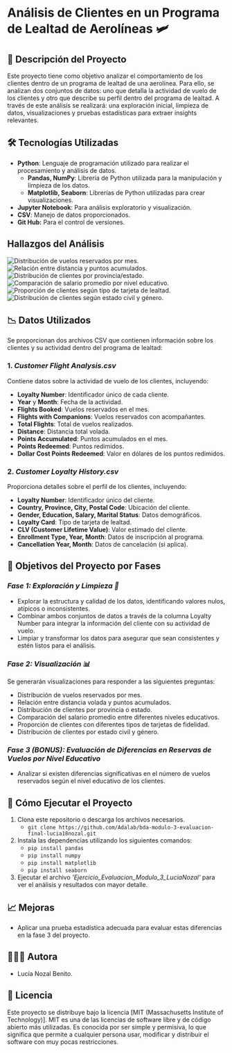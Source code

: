 # Análisis de Clientes en un Programa de Lealtad de Aerolíneas 🛩

## 📖 Descripción del Proyecto
Este proyecto tiene como objetivo analizar el comportamiento de los clientes dentro de un programa de lealtad de una aerolínea. Para ello, se analizan dos conjuntos de datos: uno que detalla la actividad de vuelo de los clientes y otro que describe su perfil dentro del programa de lealtad. A través de este análisis se realizará: una exploración inicial, limpieza de datos, visualizaciones y pruebas estadísticas para extraer insights relevantes.


## 🛠️ Tecnologías Utilizadas
- **Python**: Lenguaje de programación utilizado para realizar el procesamiento y análisis de datos.
   - **Pandas, NumPy**: Librería de Python utilizada para la manipulación y limpieza de los datos.
   - **Matplotlib, Seaborn**: Librerías de Python utilizadas para crear visualizaciones.
- **Jupyter Notebook**: Para análisis exploratorio y visualización.
- **CSV**: Manejo de datos proporcionados.
- **Git Hub:** Para el control de versiones.


## Hallazgos del Análisis
![Distribución de vuelos reservados por mes.](Images/Pregunta%201.jpg)
![Relación entre distancia y puntos acumulados.](Images/Pregunta%202.jpg)
![Distribución de clientes por provincia/estado.](Images/Pregunta%203.jpg)
![Comparación de salario promedio por nivel educativo.](Images/Pregunta%204.jpg)
![Proporción de clientes según tipo de tarjeta de lealtad.](Images/Pregunta%205.jpg)
![Distribución de clientes según estado civil y género.](Images/Pregunta%206.jpg)


## 📉 Datos Utilizados
Se proporcionan dos archivos CSV que contienen información sobre los clientes y su actividad dentro del programa de lealtad:

### 1. *Customer Flight Analysis.csv*
Contiene datos sobre la actividad de vuelo de los clientes, incluyendo:
- **Loyalty Number**: Identificador único de cada cliente.
- **Year** y **Month**: Fecha de la actividad.
- **Flights Booked**: Vuelos reservados en el mes.
- **Flights with Companions**: Vuelos reservados con acompañantes.
- **Total Flights**: Total de vuelos realizados.
- **Distance**: Distancia total volada.
- **Points Accumulated**: Puntos acumulados en el mes.
- **Points Redeemed**: Puntos redimidos.
- **Dollar Cost Points Redeemed**: Valor en dólares de los puntos redimidos.

### 2. *Customer Loyalty History.csv*
Proporciona detalles sobre el perfil de los clientes, incluyendo:
- **Loyalty Number**: Identificador único del cliente.
- **Country, Province, City, Postal Code**: Ubicación del cliente.
- **Gender, Education, Salary, Marital Status**: Datos demográficos.
- **Loyalty Card**: Tipo de tarjeta de lealtad.
- **CLV (Customer Lifetime Value)**: Valor estimado del cliente.
- **Enrollment Type, Year, Month**: Datos de inscripción al programa.
- **Cancellation Year, Month**: Datos de cancelación (si aplica).


## 🎯 Objetivos del Proyecto por Fases

### *Fase 1: Exploración y Limpieza 🧐*
- Explorar la estructura y calidad de los datos, identificando valores nulos, atípicos o inconsistentes.
- Combinar ambos conjuntos de datos a través de la columna Loyalty Number para integrar la información del cliente con su actividad de vuelo.
- Limpiar y transformar los datos para asegurar que sean consistentes y estén listos para el análisis.

### *Fase 2: Visualización 📊*
Se generarán visualizaciones para responder a las siguientes preguntas:
- Distribución de vuelos reservados por mes.
- Relación entre distancia volada y puntos acumulados.
- Distribución de clientes por provincia o estado.
- Comparación del salario promedio entre diferentes niveles educativos.
- Proporción de clientes con diferentes tipos de tarjetas de fidelidad.
- Distribución de clientes por estado civil y género.

### *Fase 3 (BONUS): Evaluación de Diferencias en Reservas de Vuelos por Nivel Educativo*
- Analizar si existen diferencias significativas en el número de vuelos reservados según el nivel educativo de los clientes.

## 🚀 Cómo Ejecutar el Proyecto
1. Clona este repositorio o descarga los archivos necesarios.
   - `git clone https://github.com/Adalab/bda-modulo-3-evaluacion-final-lucia18nozal.git`
2. Instala las dependencias utilizando los siguientes comandos:
   - `pip install pandas`
   - `pip install numpy`
   - `pip install matplotlib`
   - `pip install seaborn`
3. Ejecutar el archivo *'Ejercicio_Evaluacion_Modulo_3_LuciaNozal'* para ver el análisis y resultados con mayor detalle.


## 📈 Mejoras 
- Aplicar una prueba estadística adecuada para evaluar estas diferencias en la fase 3 del proyecto.


## 👩🏻‍💻 Autora
- Lucía Nozal Benito.


## 🪪 Licencia
Este proyecto se distribuye bajo la licencia [MIT (Massachusetts Institute of Technology)].
MIT es una de las licencias de software libre y de código abierto más utilizadas. Es conocida por ser simple y permisiva, lo que significa que permite a cualquier persona usar, modificar y distribuir el software con muy pocas restricciones.